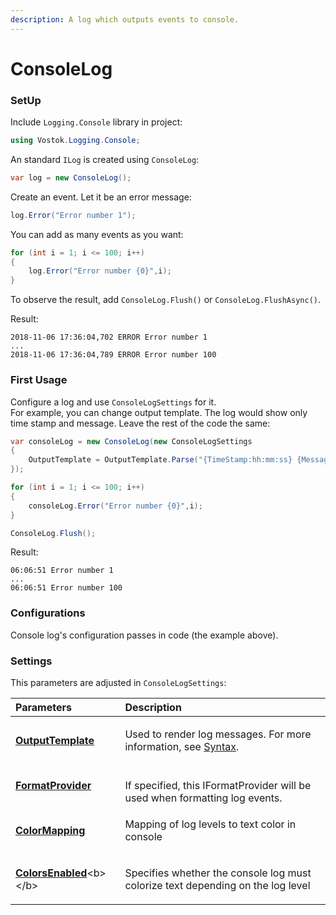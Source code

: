 ```yaml
---
description: A log which outputs events to console.
---
```


# ConsoleLog

### SetUp

Include `Logging.Console` library in project:

```csharp
using Vostok.Logging.Console;
```

 An standard `ILog` is created using  `ConsoleLog`:

```csharp
var log = new ConsoleLog();
```

Create an event. Let it be an error message:

```csharp
log.Error("Error number 1");
```

You can add as many events as you want: 

```csharp
for (int i = 1; i <= 100; i++)
{
    log.Error("Error number {0}",i);
}
```

To observe the result, add `ConsoleLog.Flush()` or `ConsoleLog.FlushAsync()`. 

Result:

```aspnet
2018-11-06 17:36:04,702 ERROR Error number 1
...
2018-11-06 17:36:04,789 ERROR Error number 100
```

### First Usage

Configure a log and use `ConsoleLogSettings` for it.   
For example, you can change output template. The log would show only time stamp and message. Leave the rest of the code the same:

```csharp
var consoleLog = new ConsoleLog(new ConsoleLogSettings
{
    OutputTemplate = OutputTemplate.Parse("{TimeStamp:hh:mm:ss} {Message}{NewLine}")
});

for (int i = 1; i <= 100; i++)
{
    consoleLog.Error("Error number {0}",i);
}

ConsoleLog.Flush();
```

Result:

```text
06:06:51 Error number 1
...
06:06:51 Error number 100
```

### Configurations 

Console log's configuration passes in code \(the example above\). 

### Settings

This parameters are adjusted in `ConsoleLogSettings`:

<table>
  <thead>
    <tr>
      <th style="text-align:left">Parameters</th>
      <th style="text-align:left">Description</th>
    </tr>
  </thead>
  <tbody>
    <tr>
      <td style="text-align:left">
        <p></p>
        <p><a href="https://github.com/vostok/logging.console/blob/master/Vostok.Logging.Console/ConsoleLogSettings.cs"><b>OutputTemplate</b></a>
        </p>
      </td>
      <td style="text-align:left">
        <p></p>
        <p>Used to render log messages. For more information, see <a href="../syntax.md#output-template">Syntax</a>.</p>
      </td>
    </tr>
    <tr>
      <td style="text-align:left">
        <p></p>
        <p><a href="https://github.com/vostok/logging.console/blob/master/Vostok.Logging.Console/ConsoleLogSettings.cs"><b>FormatProvider</b></a>
        </p>
      </td>
      <td style="text-align:left">
        <br />If specified, this IFormatProvider will be used when formatting log events.</td>
    </tr>
    <tr>
      <td style="text-align:left">
        <p></p>
        <p><a href="https://github.com/vostok/logging.console/blob/master/Vostok.Logging.Console/ConsoleLogSettings.cs"><b>ColorMapping</b></a>
        </p>
      </td>
      <td style="text-align:left">
        <p></p>
        <p>Mapping of log levels to text color in console</p>
      </td>
    </tr>
    <tr>
      <td style="text-align:left">
        <p></p>
        <p><a href="https://github.com/vostok/logging.console/blob/master/Vostok.Logging.Console/ConsoleLogSettings.cs"><b>ColorsEnabled</b></a>&lt;b&gt;&lt;/b&gt;</p>
      </td>
      <td style="text-align:left">
        <p></p>
        <p>Specifies whether the console log must colorize text depending on the
          log level</p>
      </td>
    </tr>
  </tbody>
</table>



